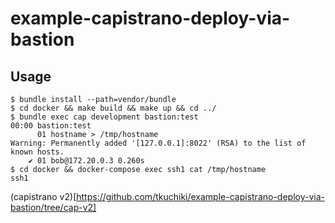 # example-capistrano-deploy-via-bastion

## Usage

```console
$ bundle install --path=vendor/bundle
$ cd docker && make build && make up && cd ../
$ bundle exec cap development bastion:test
00:00 bastion:test
      01 hostname > /tmp/hostname
Warning: Permanently added '[127.0.0.1]:8022' (RSA) to the list of known hosts.
    ✔ 01 bob@172.20.0.3 0.260s
$ cd docker && docker-compose exec ssh1 cat /tmp/hostname
ssh1
```

(capistrano v2)[https://github.com/tkuchiki/example-capistrano-deploy-via-bastion/tree/cap-v2]
